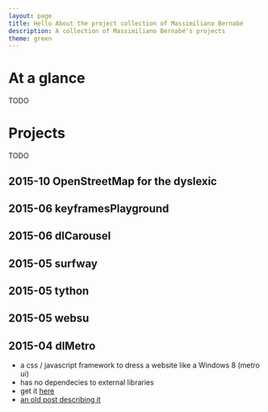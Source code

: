 ```yaml
---
layout: page
title: Hello About the project collection of Massimiliano Bernabé
description: A collection of Massimiliano Bernabé's projects 
theme: green
---
```


# At a glance
TODO

# Projects
TODO

## 2015-10 OpenStreetMap for the dyslexic

## 2015-06 keyframesPlayground

## 2015-06 dlCarousel

## 2015-05 surfway

## 2015-05 tython

## 2015-05 websu

## 2015-04 dlMetro

* a css / javascript framework to dress a website like a Windows 8 (metro ui)
* has no dependecies to external libraries
* get it [here](https://github.com/develost/dlMetro)
* [an old post describing it](http://develost.com/blog/2015/05/07/introducing-dlmetro)